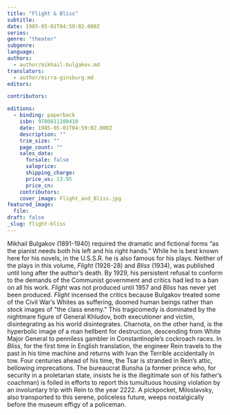 ```yaml
---
title: "Flight & Bliss"
subtitle:
date: 1985-05-01T04:59:02.000Z
series:
genre: "theater"
subgenre:
language:
authors:
  - author/mikhail-bulgakov.md
translators:
  - author/mirra-ginsburg.md
editors:

contributors:

editions:
  - binding: paperback
    isbn: 9780811209410
    date: 1985-05-01T04:59:02.000Z
    description: ""
    trim_size: ""
    page_count: ""
    sales_data:
      forsale: false
      saleprice:
      shipping_charge:
      price_us: 13.95
      price_cn:
    contributors:
    cover_image: Flight_and_Bliss.jpg
featured_image:
  file:
draft: false
_slug: flight-bliss
---
```


Mikhail Bulgakov (1891-1940) required the dramatic and fictional forms “as the pianist needs both his left and his right hands." While he is best known here for his novels, in the U.S.S.R. he is also famous for his plays. Neither of the plays in this volume, _Flight_ (1926-28) and _Bliss_ (1934), was published until long after the author’s death. By 1929, his persistent refusal to conform to the demands of the Communist government and critics had led to a ban on all his work. _Flight_ was not produced until 1957 and _Bliss_ has never yet been produced. _Flight_ incensed the critics because Bulgakov treated some of the Civil War’s Whites as suffering, doomed human beings rather than stock images of "the class enemy." This tragicomedy is dominated by the nightmare figure of General Khludov, both executioner and victim, disintegrating as his world disintegrates. Charnota, on the other hand, is the hyperbolic image of a man hellbent for destruction, descending from White Major General to penniless gambler in Constantinople’s cockroach races. In _Bliss_, for the first time in English translation, the engineer Rein travels to the past in his time machine and returns with Ivan the Terrible accidentally in tow. Four centuries ahead of his time, the Tsar is stranded in Rein’s attic, bellowing imprecations. The bureaucrat Bunsha (a former prince who, for security in a proletarian state, insists he is the illegitimate son of his father’s coachman) is foiled in efforts to report this tumultuous housing violation by an involuntary trip with Rein to the year 2222. A pickpocket, Miloslavsky, also transported to this serene, policeless future, weeps nostalgically before the museum effigy of a policeman.

